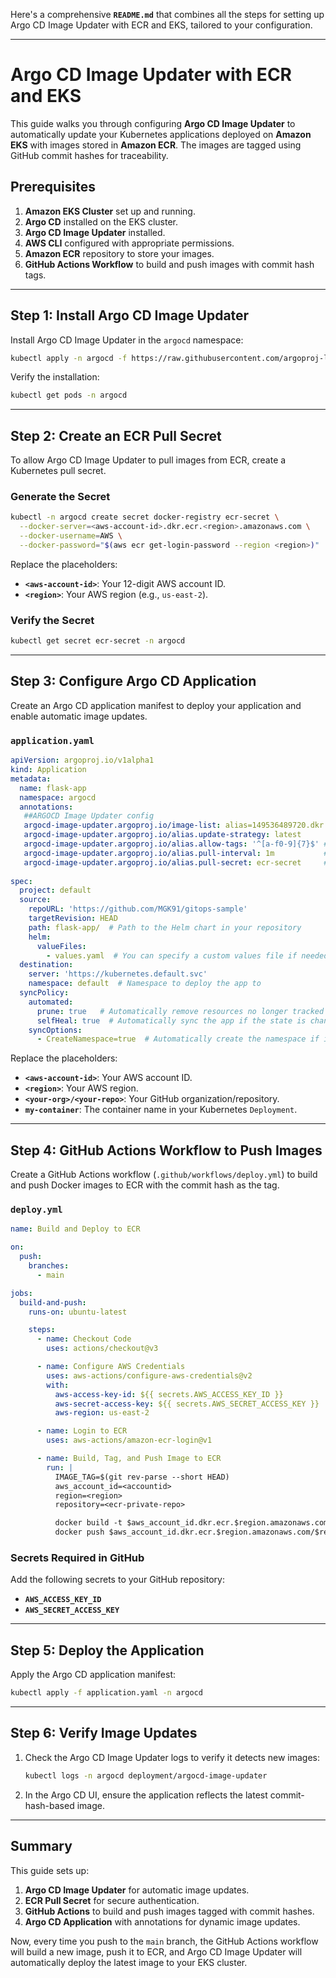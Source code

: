 Here's a comprehensive **`README.md`** that combines all the steps for setting up Argo CD Image Updater with ECR and EKS, tailored to your configuration.

---

# **Argo CD Image Updater with ECR and EKS**

This guide walks you through configuring **Argo CD Image Updater** to automatically update your Kubernetes applications deployed on **Amazon EKS** with images stored in **Amazon ECR**. The images are tagged using GitHub commit hashes for traceability.

## **Prerequisites**

1. **Amazon EKS Cluster** set up and running.
2. **Argo CD** installed on the EKS cluster.
3. **Argo CD Image Updater** installed.
4. **AWS CLI** configured with appropriate permissions.
5. **Amazon ECR** repository to store your images.
6. **GitHub Actions Workflow** to build and push images with commit hash tags.

---

## **Step 1: Install Argo CD Image Updater**

Install Argo CD Image Updater in the `argocd` namespace:

```bash
kubectl apply -n argocd -f https://raw.githubusercontent.com/argoproj-labs/argocd-image-updater/main/manifests/install.yaml
```

Verify the installation:

```bash
kubectl get pods -n argocd
```

---

## **Step 2: Create an ECR Pull Secret**

To allow Argo CD Image Updater to pull images from ECR, create a Kubernetes pull secret.

### **Generate the Secret**

```bash
kubectl -n argocd create secret docker-registry ecr-secret \
  --docker-server=<aws-account-id>.dkr.ecr.<region>.amazonaws.com \
  --docker-username=AWS \
  --docker-password="$(aws ecr get-login-password --region <region>)"
```

Replace the placeholders:

- **`<aws-account-id>`**: Your 12-digit AWS account ID.
- **`<region>`**: Your AWS region (e.g., `us-east-2`).

### **Verify the Secret**

```bash
kubectl get secret ecr-secret -n argocd
```

---

## **Step 3: Configure Argo CD Application**

Create an Argo CD application manifest to deploy your application and enable automatic image updates.

### **`application.yaml`**

```yaml
apiVersion: argoproj.io/v1alpha1
kind: Application
metadata:
  name: flask-app
  namespace: argocd
  annotations:
   ##ARGOCD Image Updater config
   argocd-image-updater.argoproj.io/image-list: alias=149536489720.dkr.ecr.us-east-2.amazonaws.com/python-flask-app
   argocd-image-updater.argoproj.io/alias.update-strategy: latest
   argocd-image-updater.argoproj.io/alias.allow-tags: '^[a-f0-9]{7}$' # Matches commit hash-based tags (e.g., abc1234)
   argocd-image-updater.argoproj.io/alias.pull-interval: 1m           # Checks for updates every minute
   argocd-image-updater.argoproj.io/alias.pull-secret: ecr-secret     # ECR pull secret
   
spec:
  project: default
  source:
    repoURL: 'https://github.com/MGK91/gitops-sample'
    targetRevision: HEAD
    path: flask-app/  # Path to the Helm chart in your repository
    helm:
      valueFiles:
        - values.yaml  # You can specify a custom values file if needed
  destination:
    server: 'https://kubernetes.default.svc'
    namespace: default  # Namespace to deploy the app to
  syncPolicy:
    automated:
      prune: true   # Automatically remove resources no longer tracked by Helm chart
      selfHeal: true  # Automatically sync the app if the state is changed manually
    syncOptions:
      - CreateNamespace=true  # Automatically create the namespace if it doesn't exist
```

Replace the placeholders:

- **`<aws-account-id>`**: Your AWS account ID.
- **`<region>`**: Your AWS region.
- **`<your-org>/<your-repo>`**: Your GitHub organization/repository.
- **`my-container`**: The container name in your Kubernetes `Deployment`.

---

## **Step 4: GitHub Actions Workflow to Push Images**

Create a GitHub Actions workflow (`.github/workflows/deploy.yml`) to build and push Docker images to ECR with the commit hash as the tag.

### **`deploy.yml`**

```yaml
name: Build and Deploy to ECR

on:
  push:
    branches:
      - main

jobs:
  build-and-push:
    runs-on: ubuntu-latest

    steps:
      - name: Checkout Code
        uses: actions/checkout@v3

      - name: Configure AWS Credentials
        uses: aws-actions/configure-aws-credentials@v2
        with:
          aws-access-key-id: ${{ secrets.AWS_ACCESS_KEY_ID }}
          aws-secret-access-key: ${{ secrets.AWS_SECRET_ACCESS_KEY }}
          aws-region: us-east-2

      - name: Login to ECR
        uses: aws-actions/amazon-ecr-login@v1

      - name: Build, Tag, and Push Image to ECR
        run: |
          IMAGE_TAG=$(git rev-parse --short HEAD)
          aws_account_id=<accountid>
          region=<region>
          repository=<ecr-private-repo>

          docker build -t $aws_account_id.dkr.ecr.$region.amazonaws.com/$repository:$IMAGE_TAG .
          docker push $aws_account_id.dkr.ecr.$region.amazonaws.com/$repository:$IMAGE_TAG
```

### **Secrets Required in GitHub**

Add the following secrets to your GitHub repository:

- **`AWS_ACCESS_KEY_ID`**
- **`AWS_SECRET_ACCESS_KEY`**

---

## **Step 5: Deploy the Application**

Apply the Argo CD application manifest:

```bash
kubectl apply -f application.yaml -n argocd
```

---

## **Step 6: Verify Image Updates**

1. Check the Argo CD Image Updater logs to verify it detects new images:

    ```bash
    kubectl logs -n argocd deployment/argocd-image-updater
    ```

2. In the Argo CD UI, ensure the application reflects the latest commit-hash-based image.

---

## **Summary**

This guide sets up:

1. **Argo CD Image Updater** for automatic image updates.
2. **ECR Pull Secret** for secure authentication.
3. **GitHub Actions** to build and push images tagged with commit hashes.
4. **Argo CD Application** with annotations for dynamic image updates.

Now, every time you push to the `main` branch, the GitHub Actions workflow will build a new image, push it to ECR, and Argo CD Image Updater will automatically deploy the latest image to your EKS cluster.


